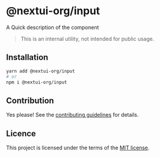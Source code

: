 # @nextui-org/input

A Quick description of the component

> This is an internal utility, not intended for public usage.

## Installation

```sh
yarn add @nextui-org/input
# or
npm i @nextui-org/input
```

## Contribution

Yes please! See the
[contributing guidelines](https://github.com/nextui-org/nextui/blob/master/CONTRIBUTING.md)
for details.

## Licence

This project is licensed under the terms of the
[MIT license](https://github.com/nextui-org/nextui/blob/master/LICENSE).
